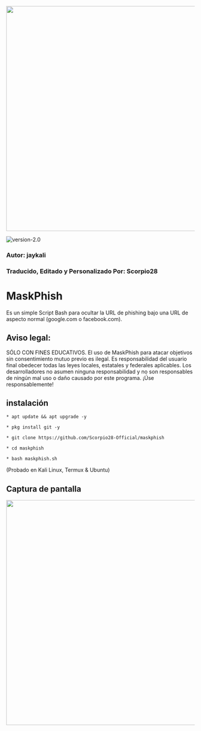 <p align="center">
	<img src="https://i.imgur.com/plp3lJu.jpg" width="600px" hight="100px">
</p>

![version-2.0](https://img.shields.io/badge/MaskPhish-2.0-green)

### Autor: jaykali

### Traducido, Editado y Personalizado Por: Scorpio28

# MaskPhish
Es un simple Script Bash para ocultar la URL de phishing bajo una URL de aspecto normal (google.com o facebook.com).


## Aviso legal:
SÓLO CON FINES EDUCATIVOS. El uso de MaskPhish para atacar objetivos sin consentimiento mutuo previo es ilegal. Es responsabilidad del usuario final obedecer todas las leyes locales, estatales y federales aplicables. Los desarrolladores no asumen ninguna responsabilidad y no son responsables de ningún mal uso o daño causado por este programa. ¡Úse responsablemente!

## instalación 

```
* apt update && apt upgrade -y

* pkg install git -y

* git clone https://github.com/Scorpio28-Official/maskphish

* cd maskphish

* bash maskphish.sh
```
(Probado en Kali Linux, Termux & Ubuntu)

## Captura de pantalla
<p align="center">
	<img src="https://i.imgur.com/77Tjs6C.jpg" width="600px">
</p>
